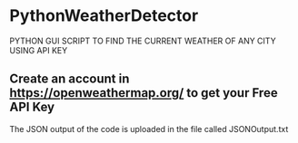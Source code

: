 # PythonWeatherDetector
PYTHON GUI SCRIPT TO FIND THE CURRENT WEATHER OF ANY CITY USING API KEY


## Create an account in https://openweathermap.org/ to get your Free API Key



The JSON output of the code is uploaded in the file called JSONOutput.txt
